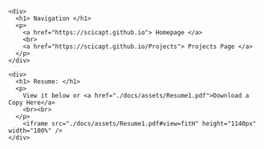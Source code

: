 <html>
  <meta http-equiv="X-UA-Compatible" content="IE=edge">
  <meta name="viewport" content="width=device-width, initial-scale=1, shrink-to-fit=no, user-scalable=0">
  <body>

    <div>
      <h1> Navigation </h1>
      <p>
        <a href="https://scicapt.github.io"> Homepage </a>
        <br>
        <a href="https://scicapt.github.io/Projects"> Projects Page </a>
      </p>
    </div>
    
    <div>
      <h1> Resume: </h1>
      <p>
        View it below or <a href="./docs/assets/Resume1.pdf">Download a Copy Here</a>
        <br><br>
      </p>
        <iframe src="./docs/assets/Resume1.pdf#view=fitH" height="1140px" width="100%" />
    </div>

  </body>
</html>
